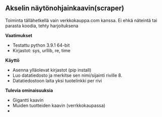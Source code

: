 ## Akselin näytönohjainkaavin(scraper)

  

Toiminta tällähetkellä vain verkkokauppa.com kanssa. 
Ei ehkä näteintä tai parasta koodia, tehty harjoituksena

**Vaatimukset**

 - Testattu python 3.9.1 64-bit
 - Kirjastot: sys, urllib, re, time

**Käyttö**

 - Asenna ylläolevat kirjastot (pip install)
 - Luo datatiedosto ja merkitse sen nimi/sijainti riville 8.
 - Datatiedostoon laita yksi tuotelinkki per rivi

**Tulevia ominaisuuksia**

 - Gigantti kaavin
 - Muiden tuotteiden kaavin (verrkkokaupassa)
 - 

